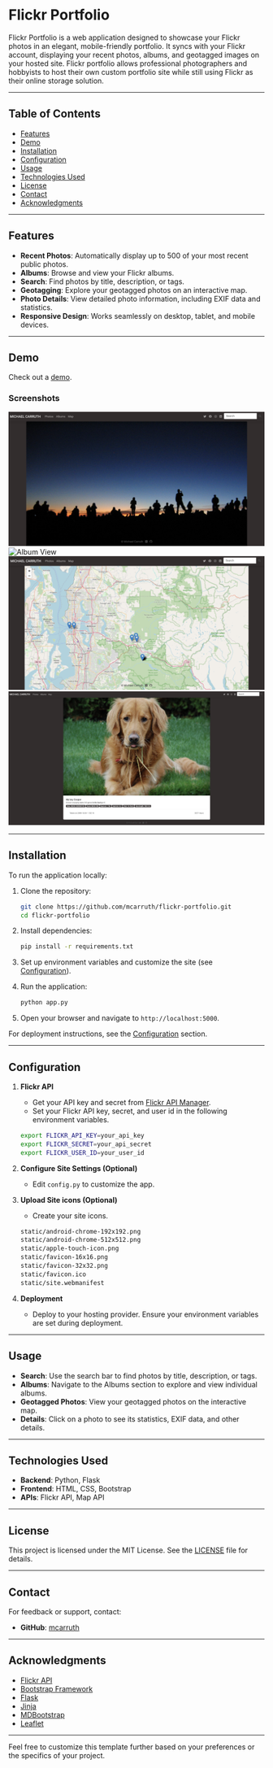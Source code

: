 # Flickr Portfolio

Flickr Portfolio is a web application designed to showcase your Flickr photos in an elegant, mobile-friendly portfolio. It syncs with your Flickr account, displaying your recent photos, albums, and geotagged images on your hosted site. Flickr portfolio allows professional photographers and hobbyists to host their own custom portfolio site while still using Flickr as their online storage solution.

---

## Table of Contents
- [Features](#features)
- [Demo](#demo)
- [Installation](#installation)
- [Configuration](#configuration)
- [Usage](#usage)
- [Technologies Used](#technologies-used)
- [License](#license)
- [Contact](#contact)
- [Acknowledgments](#acknowledgments)

---

## Features

- **Recent Photos**: Automatically display up to 500 of your most recent public photos.
- **Albums**: Browse and view your Flickr albums.
- **Search**: Find photos by title, description, or tags.
- **Geotagging**: Explore your geotagged photos on an interactive map.
- **Photo Details**: View detailed photo information, including EXIF data and statistics.
- **Responsive Design**: Works seamlessly on desktop, tablet, and mobile devices.

---

## Demo

Check out a [demo](https://mikecarruth.com).  

### Screenshots
![Homepage](/images/home.png)
![Album View](/images/albums.png)
![Map View](/images/map.png)
![Photo Detail](/images/photo.png)

---

## Installation

To run the application locally:

1. Clone the repository:
   ```bash
   git clone https://github.com/mcarruth/flickr-portfolio.git
   cd flickr-portfolio
   ```

2. Install dependencies:
   ```bash
   pip install -r requirements.txt
   ```

3. Set up environment variables and customize the site (see [Configuration](#configuration)).

4. Run the application:
   ```bash
   python app.py
   ```

5. Open your browser and navigate to `http://localhost:5000`.

For deployment instructions, see the [Configuration](#configuration) section.

---

## Configuration

1. **Flickr API**
    - Get your API key and secret from [Flickr API Manager](https://www.flickr.com/services/apps/create/apply/).
    - Set your Flickr API key, secret, and user id in the following environment variables.
     ```bash
     export FLICKR_API_KEY=your_api_key
     export FLICKR_SECRET=your_api_secret
     export FLICKR_USER_ID=your_user_id
     ```

2. **Configure Site Settings (Optional)**
    - Edit `config.py` to customize the app.

3. **Upload Site icons (Optional)**
    - Create your site icons.
    ```bash
    static/android-chrome-192x192.png
    static/android-chrome-512x512.png
    static/apple-touch-icon.png
    static/favicon-16x16.png
    static/favicon-32x32.png
    static/favicon.ico
    static/site.webmanifest
    ```

4. **Deployment**
    - Deploy to your hosting provider. Ensure your environment variables are set during deployment.

---

## Usage

- **Search**: Use the search bar to find photos by title, description, or tags.
- **Albums**: Navigate to the Albums section to explore and view individual albums.
- **Geotagged Photos**: View your geotagged photos on the interactive map.
- **Details**: Click on a photo to see its statistics, EXIF data, and other details.

---

## Technologies Used

- **Backend**: Python, Flask
- **Frontend**: HTML, CSS, Bootstrap
- **APIs**: Flickr API, Map API

---

## License

This project is licensed under the MIT License. See the [LICENSE](LICENSE) file for details.

---

## Contact

For feedback or support, contact:
- **GitHub**: [mcarruth](https://github.com/mcarruth)

---

## Acknowledgments

- [Flickr API](https://www.flickr.com/services/api/)
- [Bootstrap Framework](https://getbootstrap.com/)
- [Flask](https://flask.palletsprojects.com/en/stable/)
- [Jinja](https://jinja.palletsprojects.com/en/stable/)
- [MDBootstrap](https://mdbootstrap.com/)
- [Leaflet](https://leafletjs.com/)

---

Feel free to customize this template further based on your preferences or the specifics of your project.

